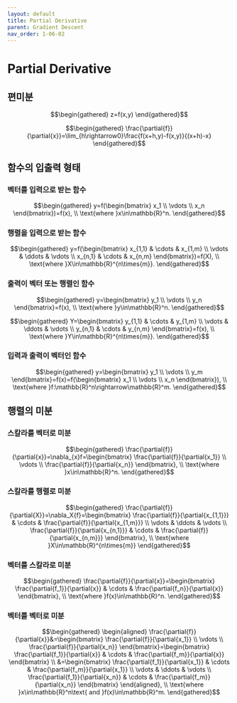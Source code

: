 ```yaml
---
layout: default
title: Partial Derivative
parent: Gradient Descent
nav_order: 1-06-02
---
```


# Partial Derivative

## 편미분

$$\begin{gathered}
z=f(x,y)
\end{gathered}$$

$$\begin{gathered}
\frac{\partial{f}}{\partial{x}}=\lim_{h\rightarrow0}\frac{f(x+h,y)-f(x,y)}{(x+h)-x}
\end{gathered}$$

## 함수의 입출력 형태

### 벡터를 입력으로 받는 함수

$$\begin{gathered}
y=f(\begin{bmatrix}
    x_1 \\
    \vdots \\
    x_n
\end{bmatrix})=f(x), \\
\text{where }x\in\mathbb{R}^n.
\end{gathered}$$

### 행렬을 입력으로 받는 함수

$$\begin{gathered}
y=f(\begin{bmatrix}
    x_{1,1} & \cdots & x_{1,m} \\
    \vdots & \ddots & \vdots \\
    x_{n,1} & \cdots & x_{n,m}
\end{bmatrix})=f(X), \\
\text{where }X\in\mathbb{R}^{n\times{m}}.
\end{gathered}$$

### 출력이 벡터 또는 행렬인 함수

$$\begin{gathered}
y=\begin{bmatrix}
    y_1 \\
    \vdots \\
    y_n
\end{bmatrix}=f(x), \\
\text{where }y\in\mathbb{R}^n.
\end{gathered}$$

$$\begin{gathered}
Y=\begin{bmatrix}
    y_{1,1} & \cdots & y_{1,m} \\
    \vdots & \ddots & \vdots \\
    y_{n,1} & \cdots & y_{n,m}
\end{bmatrix}=f(x), \\
\text{where }Y\in\mathbb{R}^{n\times{m}}.
\end{gathered}$$

### 입력과 출력이 벡터인 함수

$$\begin{gathered}
y=\begin{bmatrix}
    y_1 \\
    \vdots \\
    y_m
\end{bmatrix}=f(x)=f(\begin{bmatrix}
    x_1 \\
    \vdots \\
    x_n
\end{bmatrix}), \\
\text{where }f:\mathbb{R}^n\rightarrow\mathbb{R}^m.
\end{gathered}$$

## 행렬의 미분

### 스칼라를 벡터로 미분

$$\begin{gathered}
\frac{\partial{f}}{\partial{x}}=\nabla_{x}f=\begin{bmatrix}
    \frac{\partial{f}}{\partial{x_1}} \\
    \vdots \\
    \frac{\partial{f}}{\partial{x_n}}
\end{bmatrix}, \\
\text{where }x\in\mathbb{R}^n.
\end{gathered}$$

### 스칼라를 행렬로 미분

$$\begin{gathered}
\frac{\partial{f}}{\partial{X}}=\nabla_X{f}=\begin{bmatrix}
    \frac{\partial{f}}{\partial{x_{1,1}}} & \cdots & \frac{\partial{f}}{\partial{x_{1,m}}} \\
    \vdots & \ddots & \vdots \\
    \frac{\partial{f}}{\partial{x_{n,1}}} & \cdots & \frac{\partial{f}}{\partial{x_{n,m}}}
\end{bmatrix}, \\
\text{where }X\in\mathbb{R}^{n\times{m}}
\end{gathered}$$

### 벡터를 스칼라로 미분

$$\begin{gathered}
\frac{\partial{f}}{\partial{x}}=\begin{bmatrix}
    \frac{\partial{f_1}}{\partial{x}} & \cdots & \frac{\partial{f_n}}{\partial{x}}
\end{bmatrix}, \\
\text{where }f(x)\in\mathbb{R}^n.
\end{gathered}$$

### 벡터를 벡터로 미분

$$\begin{gathered}
\begin{aligned}
\frac{\partial{f}}{\partial{x}}&=\begin{bmatrix}
    \frac{\partial{f}}{\partial{x_1}} \\
    \vdots \\
    \frac{\partial{f}}{\partial{x_n}}
\end{bmatrix}=\begin{bmatrix}
    \frac{\partial{f_1}}{\partial{x}} & \cdots & \frac{\partial{f_m}}{\partial{x}}
\end{bmatrix} \\
&=\begin{bmatrix}
    \frac{\partial{f_1}}{\partial{x_1}} & \cdots & \frac{\partial{f_m}}{\partial{x_1}} \\
    \vdots & \ddots & \vdots \\
    \frac{\partial{f_1}}{\partial{x_n}} & \cdots & \frac{\partial{f_m}}{\partial{x_n}}
\end{bmatrix}
\end{aligned}, \\
\text{where }x\in\mathbb{R}^n\text{ and }f(x)\in\mathbb{R}^m.
\end{gathered}$$

